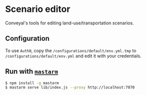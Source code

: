 # Scenario editor

Conveyal's tools for editing land-use/transportation scenarios.

## Configuration

To use `Auth0`, copy the `/configurations/default/env.yml.tmp` to `/configurations/default/env.yml` and edit it with your credentials.

## Run with [`mastarm`](/conveyal/mastarm)

```bash
$ npm install -g mastarm
$ mastarm serve lib/index.js --proxy http://localhost:7070
```
